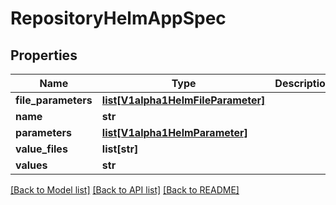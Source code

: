 # RepositoryHelmAppSpec

## Properties
Name | Type | Description | Notes
------------ | ------------- | ------------- | -------------
**file_parameters** | [**list[V1alpha1HelmFileParameter]**](V1alpha1HelmFileParameter.md) |  | [optional] 
**name** | **str** |  | [optional] 
**parameters** | [**list[V1alpha1HelmParameter]**](V1alpha1HelmParameter.md) |  | [optional] 
**value_files** | **list[str]** |  | [optional] 
**values** | **str** |  | [optional] 

[[Back to Model list]](../README.md#documentation-for-models) [[Back to API list]](../README.md#documentation-for-api-endpoints) [[Back to README]](../README.md)



